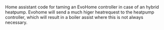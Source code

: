  Home assistant code for taming an EvoHome controller in case of an hybrid heatpump. Evohome will send a much higer heatrequest to the heatpump controller, which will result in a boiler assist where this is not always necessary. 

